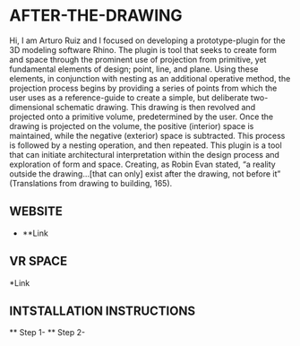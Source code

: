 # AFTER-THE-DRAWING

Hi, I am Arturo Ruiz and I focused on developing a prototype-plugin for the 3D modeling software Rhino. The plugin is tool that seeks to create form and space through the prominent use of projection from primitive, yet fundamental elements of design; point, line, and plane. Using these elements, in conjunction with nesting as an additional operative method, the projection process begins by providing a series of points from which the user uses as a reference-guide to create a simple, but deliberate two-dimensional schematic drawing. This drawing is then revolved and projected onto a primitive volume, predetermined by the user. Once the drawing is projected on the volume, the positive (interior) space is maintained, while the negative (exterior) space is subtracted. This process is followed by a nesting operation, and then repeated. This plugin is a tool that can initiate architectural interpretation within the design process and exploration of form and space. Creating, as Robin Evan stated, “a reality outside the drawing…[that can only] exist after the drawing, not before it” (Translations from drawing to building, 165).

## WEBSITE
- **Link

## VR SPACE
*Link

## INTSTALLATION INSTRUCTIONS

** Step 1-
** Step 2-
